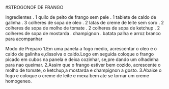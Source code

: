﻿
#STROGONOF DE FRANGO

Ingredientes
   . 1 quilo de peito de frango sem pele
   . 1 tablete de caldo de galinha
   . 3 colheres de sopa de oleo
   . 2 latas de creme de leite sem soro
   . 2 colheres de sopa de molho de tomate
   . 2 colheres de sopa de ketchup
   . 2 colheres de sopa de mostarda
   . champignon
   . batata palha e arroz branco para acompanhar
   
Modo de Preparo
	1.Em uma panela a fogo medio, acrescentar o oleo e o caldo de galinha e,dissolva o caldo.Logo em seguida coloque o     	frango picado em cubos na panela e deixa cozinhar, se,pre dando um olhadinha para nao queimar.
	2.Assim que o frango estiver bem cozido, acrescente o molho de tomate, o ketchup,a mostarda e champignon a gosto.
	3.Abaixe o fogo e coloque o creme de leite e mexa bem ate se tornar um creme homogeneo.

